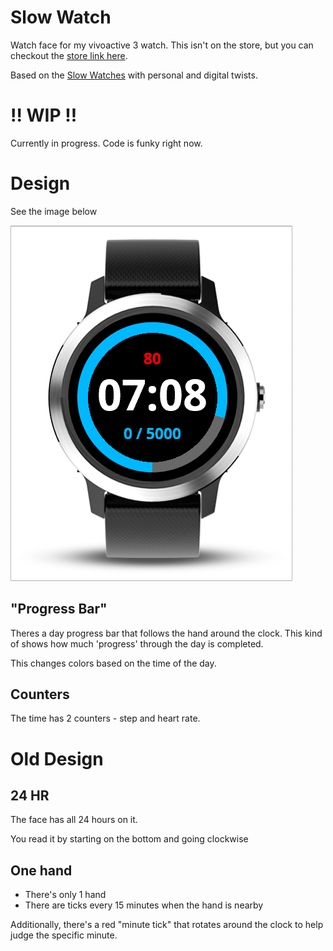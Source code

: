 # Slow Watch

Watch face for my vivoactive 3 watch. This isn't on the store, but you can
checkout the [store link here](https://apps.garmin.com/en-US/).

Based on the [Slow Watches](https://www.slow-watches.com/) with personal and
digital twists.

# !! WIP !!

Currently in progress. Code is funky right now.


# Design

See the image below

![Latest Image](https://raw.githubusercontent.com/joshsamara/SlowWatch/master/images/latest.png)

## "Progress Bar"

Theres a day progress bar that follows the hand around the clock. This kind of
shows how much 'progress' through the day is completed.

This changes colors based on the time of the day.

## Counters

The time has 2 counters - step and heart rate.

# Old Design

## 24 HR

The face has all 24 hours on it.

You read it by starting on the bottom and going clockwise

## One hand

* There's only 1 hand
* There are ticks every 15 minutes when the hand is nearby

Additionally, there's a red "minute tick" that rotates around the clock to help
judge the specific minute.

